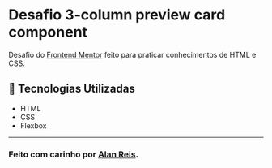 # Desafio 3-column preview card component

Desafio do [Frontend Mentor](https://www.frontendmentor.io/home) feito para praticar conhecimentos de HTML e CSS.

## 🚀 Tecnologias Utilizadas

- HTML
- CSS
- Flexbox

---
### Feito com carinho por [Alan Reis](https://github.com/alanreiss).